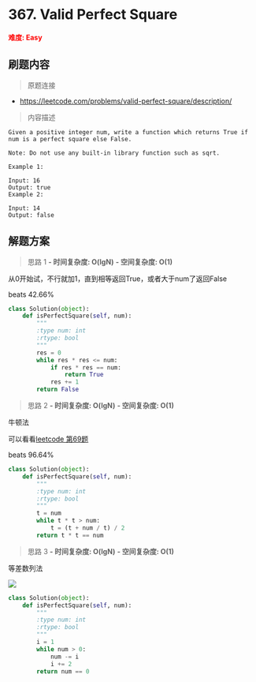 # 367. Valid Perfect Square

**<font color=red>难度: Easy</font>**

## 刷题内容

> 原题连接

* https://leetcode.com/problems/valid-perfect-square/description/

> 内容描述

```
Given a positive integer num, write a function which returns True if num is a perfect square else False.

Note: Do not use any built-in library function such as sqrt.

Example 1:

Input: 16
Output: true
Example 2:

Input: 14
Output: false
```

## 解题方案

> 思路 1
****- 时间复杂度: O(lgN)**** ****- 空间复杂度: O(1)****

从0开始试，不行就加1，直到相等返回True，或者大于num了返回False

beats 42.66%

```python
class Solution(object):
    def isPerfectSquare(self, num):
        """
        :type num: int
        :rtype: bool
        """
        res = 0
        while res * res <= num:
            if res * res == num:
                return True
            res += 1
        return False              
```

> 思路 2
****- 时间复杂度: O(lgN)**** ****- 空间复杂度: O(1)****

牛顿法

可以看看[leetcode 第69题](069.md)


beats 96.64%

```python
class Solution(object):
    def isPerfectSquare(self, num):
        """
        :type num: int
        :rtype: bool
        """
        t = num
        while t * t > num:
            t = (t + num / t) / 2
        return t * t == num
```


> 思路 3
****- 时间复杂度: O(lgN)**** ****- 空间复杂度: O(1)****

等差数列法

![](https://github.com/apachecn/awesome-algorithm/blob/master/images/367/WechatIMG505.jpeg)


```python
class Solution(object):
    def isPerfectSquare(self, num):
        """
        :type num: int
        :rtype: bool
        """
        i = 1
        while num > 0:
            num -= i
            i += 2
        return num == 0
```
